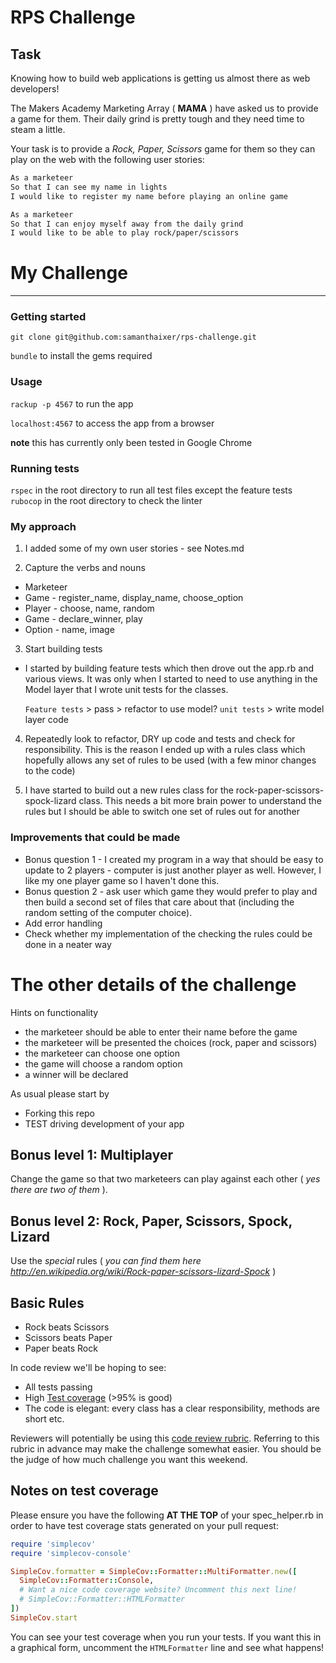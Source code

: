 # RPS Challenge

Task
----

Knowing how to build web applications is getting us almost there as web developers!

The Makers Academy Marketing Array ( **MAMA** ) have asked us to provide a game for them. Their daily grind is pretty tough and they need time to steam a little.

Your task is to provide a _Rock, Paper, Scissors_ game for them so they can play on the web with the following user stories:

```sh
As a marketeer
So that I can see my name in lights
I would like to register my name before playing an online game

As a marketeer
So that I can enjoy myself away from the daily grind
I would like to be able to play rock/paper/scissors
```

# My Challenge
--------
### Getting started
`git clone git@github.com:samanthaixer/rps-challenge.git`

`bundle` to install the gems required

### Usage

`rackup -p 4567` to run the app

`localhost:4567` to access the app from a browser

**note** this has currently only been tested in Google Chrome


### Running tests

`rspec` in the root directory to run all test files except the feature tests
`rubocop` in the root directory to check the linter


### My approach
1. I added some of my own user stories - see Notes.md

2. Capture the verbs and nouns
  - Marketeer
  - Game - register_name, display_name, choose_option
  - Player - choose, name, random
  - Game - declare_winner, play
  - Option - name, image


3. Start building tests
  - I started by building feature tests which then drove out the app.rb and various views. It was only when I started to need to use anything in the Model layer that I wrote unit tests for the classes.

    `Feature tests` > pass > refactor to use model? `unit tests` > write model layer code

4. Repeatedly look to refactor, DRY up code and tests and check for responsibility. This is the reason I ended up with a rules class which hopefully allows any set of rules to be used (with a few minor changes to the code)

5. I have started to build out a new rules class for the rock-paper-scissors-spock-lizard class. This needs a bit more brain power to understand the rules but I should be able to switch one set of rules out for another


### Improvements that could be made

- Bonus question 1 - I created my program in a way that should be easy to update to 2 players - computer is just another player as well. However, I like my one player game so I haven't done this.
- Bonus question 2 - ask user which game they would prefer to play and then build a second set of files that care about that (including the random setting of the computer choice).
- Add error handling
- Check whether my implementation of the checking the rules could be done in a neater way

# The other details of the challenge

Hints on functionality

- the marketeer should be able to enter their name before the game
- the marketeer will be presented the choices (rock, paper and scissors)
- the marketeer can choose one option
- the game will choose a random option
- a winner will be declared


As usual please start by

* Forking this repo
* TEST driving development of your app


## Bonus level 1: Multiplayer

Change the game so that two marketeers can play against each other ( _yes there are two of them_ ).

## Bonus level 2: Rock, Paper, Scissors, Spock, Lizard

Use the _special_ rules ( _you can find them here http://en.wikipedia.org/wiki/Rock-paper-scissors-lizard-Spock_ )

## Basic Rules

- Rock beats Scissors
- Scissors beats Paper
- Paper beats Rock

In code review we'll be hoping to see:

* All tests passing
* High [Test coverage](https://github.com/makersacademy/course/blob/master/pills/test_coverage.md) (>95% is good)
* The code is elegant: every class has a clear responsibility, methods are short etc.

Reviewers will potentially be using this [code review rubric](docs/review.md).  Referring to this rubric in advance may make the challenge somewhat easier.  You should be the judge of how much challenge you want this weekend.

Notes on test coverage
----------------------

Please ensure you have the following **AT THE TOP** of your spec_helper.rb in order to have test coverage stats generated
on your pull request:

```ruby
require 'simplecov'
require 'simplecov-console'

SimpleCov.formatter = SimpleCov::Formatter::MultiFormatter.new([
  SimpleCov::Formatter::Console,
  # Want a nice code coverage website? Uncomment this next line!
  # SimpleCov::Formatter::HTMLFormatter
])
SimpleCov.start
```

You can see your test coverage when you run your tests. If you want this in a graphical form, uncomment the `HTMLFormatter` line and see what happens!
